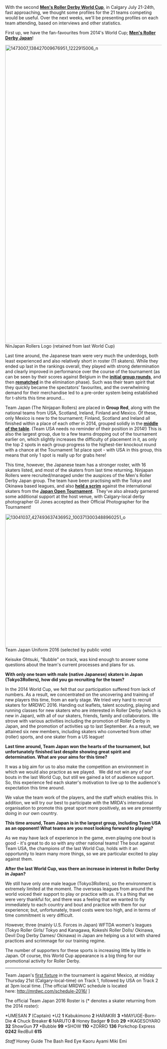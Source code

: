 <html><body><p>With the second <strong><a href="http://mrdwc.com/">Men's Roller Derby World Cup</a></strong>, in Calgary July 21-24th, fast approaching, we thought some profiles for the 21 teams competing would be useful. Over the next weeks, we'll be presenting profiles on each team attending, based on interviews and other statistics.

First up, we have the fan-favourites from 2014's World Cup; <strong><a href="http://www.mensrollerderbyjapan.com/">Men's Roller Derby Japan</a></strong>!

<img class="alignnone size-full wp-image-7506" src="/2016/06/1473007_138427009676951_1222915006_n.jpg" alt="1473007_138427009676951_1222915006_n" width="744" height="960"> NinJapan Rollers Logo (retained from last World Cup)

Last time around, the Japanese team were very much the underdogs, both least experienced and also relatively short in roster (11 skaters). While they ended up last in the rankings overall, they played with strong determination and clearly improved in performance over the course of the tournament (as can be seen by their scores against Belgium in the <strong><a href="http://flattrackstats.com/bouts/45959">initial group rounds</a></strong>, and then <strong><a href="http://flattrackstats.com/bouts/47094">rematched</a></strong> in the elimination phase). Such was their team spirit that they quickly became the spectators' favourites, and the overwhelming demand for their merchandise led to a pre-order system being established for t-shirts this time around...

Team Japan (The Ninjapan Rollers) are placed in <strong>Group Red</strong>, along with the national teams from USA, Scotland, Ireland, Finland and Mexico. Of these, only Mexico is new to the tournament; Finland, Scotland and Ireland all finished within a place of each other in 2014, grouped solidly in the <strong><a href="http://mrdwc.com/results/">middle of the table</a></strong>. (Team USA needs no reminder of their position in 2014!)
This is also the largest group, due to a few teams dropping out of the tournament earlier on, which slightly increases the difficulty of placement in it, as only the top 2 spots in each group progress to the highest-tier knockout round with a chance at the Tournament 1st place spot - with USA in this group, this means that only 1 spot is really up for grabs here!

This time, however, the Japanese team has a stronger roster, with 16 skaters listed, and most of the skaters from last time returning. Ninjapan Rollers were recruited/managed under the auspices of the Men's Roller Derby Japan group. The team have been practising with the Tokyo and Okinawa based leagues, and also <strong><a href="https://www.facebook.com/events/1612941555696799/">held a scrim</a></strong> against the international skaters from the <strong><a href="https://www.scottishrollerderbyblog.com/posts/2016/03/16/the-japan-open-the-other-wftda-first-this-year/">Japan Open Tournament</a></strong>.  They've also already garnered some additional support at the host venue, with Calgary-local derby photographer GI Jones accepted as their Official Photographer for the Tournament!

<img class="alignnone size-large wp-image-7512" src="https://www.scottishrollerderbyblog.com/2016/06/13041037_427493637436952_1003713003488960251_o.jpg?w=1024" alt="13041037_427493637436952_1003713003488960251_o" width="1024" height="428"> Team Japan Uniform 2016 (selected by public vote)

Keisuke Ohtsuki, "Bubble" on track, was kind enough to answer some questions about the team's current processes and plans for us.

<strong>With only one team with male (native Japanese) skaters in Japan (Tokyo3Rollers), how did you go recruiting for the team?</strong>

In the 2014 World Cup, we felt that our participation suffered from lack of numbers. As a result, we concentrated on the uncovering and training of new players this time, from an early stage. We tried very hard to recruit skaters for MRDWC 2016. Handing out leaflets, talent scouting, playing and running classes for new skaters who are interested in Roller Derby (which is new in Japan), with all of our skaters, friends, family and collaborators. We strove with various activities including the promotion of Roller Derby in Japan, and the promotion of activities up to last September. As a result, we attained six new members, including skaters who converted from other (roller) sports, and one skater from a US league!

<strong>Last time around, Team Japan won the hearts of the tournament, but unfortunately finished last despite showing great spirit and determination. What are your aims for this time?</strong>

It was a big aim for us to also make the competition an environment in which we would also practice as we played.   We did not win any of our bouts in the last World Cup, but still we gained a lot of audience support. So, this experience fed each skater's motivation to live up to the audience's expectation this time around.

We value the team work of the players, and the staff which enables this. In addition, we will try our best to participate with the MRDA's international organisation to promote this great sport more positively, as we are presently doing in our own country.

<strong>This time around, Team Japan is in the largest group, including Team USA as an opponent! What teams are you most looking forward to playing?</strong>

As we may have lack of experience in the game, even playing one bout is good - it's great to do so with any other national teams! The bout against Team USA, the champions of the last World Cup, holds with it an opportunity to learn many more things, so we are particular excited to play against them.

<strong>After the last World Cup, was there an increase in interest in Roller Derby in Japan?</strong>

We still have only one male league (Tokyo3Rollers), so the environment is extremely limited at the moment. The overseas leagues from around the world voiced their support to play or practice with us. It's a thing that we were very thankful for, and there was a feeling that we wanted to fly immediately to each country and bout and practice with them for our experience; but, unfortunately, travel costs were too high, and in terms of time commitment is very difficult.

However, three (mainly U.S. Forces in Japan) WFTDA women's leagues (Tokyo Roller Girls/ Tokyo and Kanagawa, Kokeshi Roller Dolls/ Okinawa, Devil Dog Derby Dames/ Okinawa) in Japan are helping us a lot with shared practices and scrimmage for our training regime.

The number of supporters for these sports is increasing little by little in Japan. Of course, this World Cup appearance is a big thing for our promotional activity for Roller Derby.

</p><hr>

Team Japan's <a href="https://www.scottishrollerderbyblog.com/posts/2016/03/27/mens-roller-derby-world-cupschedule-timezone-adjusted/">first fixture</a> in the tournament is against Mexico, at midday Thursday 21st (Calgary-local-time) on Track 1, followed by USA on Track 2 at 3pm local time. [The official MRDWC schedule is located here: <a href="http://mrdwc.com/schedule-2016/">http://mrdwc.com/schedule-2016/</a> ]

The official Team Japan 2016 Roster is (* denotes a skater returning from the 2014 roster):

*UMESAN <strong>7</strong> (Captain)
*U2 <strong>1</strong>
Kabukimono <strong>2</strong>
HARAKIRI <strong>3</strong>
*MAYUGE-Born-Die <strong>4</strong>
Chuck Breaker<strong> 6</strong>
NARUTO <strong>8</strong>
Honey Badger <strong>9</strong>
Bob <strong>29</strong>
*IKAGESOYARO <strong>32</strong>
ShowGun <strong>77</strong>
*Bubble <strong>99</strong>
*SHOW <strong>110</strong>
*ZORRO <strong>136</strong>
Porkchop Express <strong>0242</strong>
RedBull <strong>615</strong>

<em>Staff</em>
Honey Guide
The Bash
Red Eye
Kaoru
Ayami
Miki
Emi</body></html>
